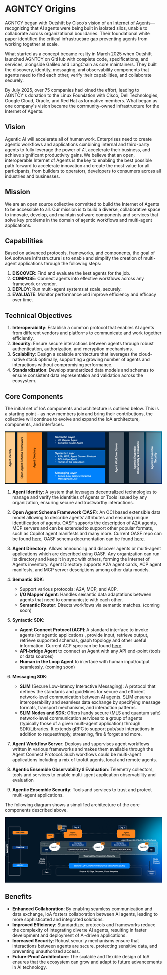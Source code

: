 # AGNTCY Origins

AGNTCY began with Outshift by Cisco's vision of an [Internet of Agents](https://outshift.cisco.com/the-internet-of-agents)—recognizing that AI agents were being built in isolated silos, unable to collaborate across organizational boundaries. Their foundational white paper identified the critical infrastructure gap preventing agents from working together at scale.

What started as a concept became reality in March 2025 when Outshift launched AGNTCY on GitHub with complete code, specifications, and services, alongside Galileo and LangChain as core maintainers. They built the discovery, identity, messaging, and observability components that agents need to find each other, verify their capabilities, and collaborate securely.

By July 2025, over 75 companies had joined the effort, leading to AGNTCY's donation to the Linux Foundation with Cisco, Dell Technologies, Google Cloud, Oracle, and Red Hat as formative members. What began as one company's vision became the community-owned infrastructure for the Internet of Agents.

## Vision

Agentic AI will accelerate all of human work. Enterprises need to create agentic workflows and applications combining internal and third-party agents to fully leverage the power of AI, accelerate their business, and achieve significant productivity gains.
We believe that an open, interoperable Internet of Agents is the key to enabling the best possible path forward to accelerate innovation and create the most value for all participants, from builders to operators, developers to consumers across all industries and businesses.

## Mission

We are an open source collective committed to build the Internet of Agents to be accessible to all. Our mission is to build a diverse, collaborative space to innovate, develop, and maintain software components and services that solve key problems in the domain of agentic workflows and multi-agent applications.

## Capabilities

Based on advanced protocols, frameworks, and components, the goal of IoA software infrastructure is to enable and simplify the creation of multi-agent applications through the following steps:

1. **DISCOVER**: Find and evaluate the best agents for the job.
1. **COMPOSE**: Connect agents into effective workflows across any framework or vendor.
1. **DEPLOY**: Run multi-agent systems at scale, securely.
1. **EVALUATE**: Monitor performance and improve efficiency and efficacy over time.

## Technical Objectives

1. **Interoperability**: Establish a common protocol that enables AI agents from different vendors and platforms to communicate and work together efficiently.
2. **Security**: Ensure secure interactions between agents through robust authentication, authorization, and encryption mechanisms.
3. **Scalability**: Design a scalable architecture that leverages the cloud-native stack optimally, supporting a growing number of agents and interactions without compromising performance.
4. **Standardization**: Develop standardized data models and schemas to ensure consistent data representation and validation across the ecosystem.

## Core Components

The initial set of IoA components and architecture is outlined below. This is a starting point - as new members join and bring their contributions, the collective will continue to evolve and expand the IoA architecture, components, and interfaces.

![IoA Stack](assets/ioa_stack.png)

1. **Agent Identity**: A system that leverages decentralized technologies to manage and verify the identities of Agents or Tools issued by any organization, ensuring secure and trustworthy interactions.
2. **Open Agent Schema Framework (OASF)**: An OCI based extensible data model allowing to describe agents' attributes and ensuring unique identification of agents. OASF supports the description of A2A agents, MCP servers and can be extended to support other popular formats, such as Copilot agent manifests and many more. Current OASF repo can be found [here](https://github.com/agntcy/oasf), OASF schema documentation can be found [here](https://schema.oasf.outshift.com).
3. **Agent Directory**: Allows announcing and discover agents or multi-agent applications which are described using OASF. Any organization can run its directory and keep it in sync with others, forming the Internet of Agents inventory. Agent Directory supports A2A agent cards, ACP agent manifests, and MCP server descriptions among other data models.
4. **Semantic SDK**:

      * Support various protocols: A2A, MCP, and ACP.
      * **I/O Mapper Agent**: Handles semantic data adaptations between agents that need to communicate with each other.
      * **Semantic Router**: Directs workflows via semantic matches. (coming soon)

5. **Syntactic SDK**:

      * **Agent Connect Protocol (ACP)**: A standard interface to invoke agents (or agentic applications), provide input, retrieve output, retrieve supported schemas, graph topology and other useful information. Current ACP spec can be found [here](https://spec.acp.agntcy.org/).
      * **API-bridge Agent** to connect an Agent with any API end-point (tools or data sources)
      * **Human in the Loop Agent** to interface with human input/output seamlessly. (coming soon)

6. **Messaging SDK**:

      * **SLIM** (Secure Low-latency Interactive Messaging): A protocol that defines the standards and guidelines for secure and efficient network-level communication between AI agents. SLIM ensures interoperability and seamless data exchange by specifying message formats, transport mechanisms, and interaction patterns.
      * **SLIM Nodes and SDK**: Offers handy secure (MLS and quantum safe) network-level communication services to a group of agents (typically those of a given multi-agent application) through SDK/Libraries. It extends gRPC to support pub/sub interactions in addition to request/reply, streaming, fire & forget and more.

7. **Agent Workflow Server**: Deploys and supervises agent workflows written in various frameworks and makes them available through the Agent Connect Protocol. Such workflows could be multi-agent applications including a mix of toolkit agents, local and remote agents.
8. **Agentic Ensemble Observability & Evaluation**: Telemetry collectors, tools and services to enable multi-agent application observability and evaluation
9. **Agentic Ensemble Security**: Tools and services to trust and  protect multi-agent applications.

The following diagram shows a simplified architecture of the core components described above.

![IoA Arch](assets/ioa_arch.png)

## Benefits

* **Enhanced Collaboration**: By enabling seamless communication and data exchange, IoA fosters collaboration between AI agents, leading to more sophisticated and integrated solutions.
* **Improved Efficiency**: Standardized protocols and frameworks reduce the complexity of integrating diverse AI agents, resulting in faster development and deployment of AI-driven applications.
* **Increased Security**: Robust security mechanisms ensure that interactions between agents are secure, protecting sensitive data, and preventing unauthorized access.
* **Future-Proof Architecture**: The scalable and flexible design of IoA ensures that the ecosystem can grow and adapt to future advancements in AI technology.
